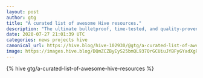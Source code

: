 ```yaml
---
layout: post
author: gtg
title: "A curated list of awesome Hive resources."
description: "The ultimate bulletproof, time-tested, and quality-proven list of awesome Hive resources that you have always wanted to have but were afraid to ask for."
date: 2020-07-27 21:01:39 UTC
categories: news projects hive
canonical_url: https://hive.blog/hive-102930/@gtg/a-curated-list-of-awesome-hive-resources
image: https://images.hive.blog/DQmZCZByEyS25bmQL937QrGCUiuJYBFyGYadXgR9stQk8Pz/awesomehive.png
---
```

{% hive gtg/a-curated-list-of-awesome-hive-resources %}
